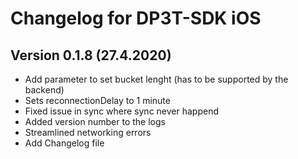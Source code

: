 # Changelog for DP3T-SDK iOS

## Version 0.1.8 (27.4.2020)
- Add parameter to set bucket lenght (has to be supported by the backend)
- Sets reconnectionDelay to 1 minute
- Fixed issue in sync where sync never happend
- Added version number to the logs
- Streamlined networking errors
- Add Changelog file
